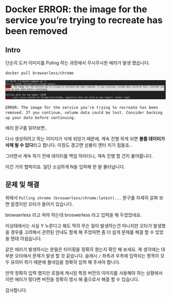 # Docker ERROR:  the image for the service you’re trying to recreate has been removed

## Intro

 단순히 도커 이미지를 Puling 하는 과정에서 무시무시한 에러가 발생 했습니다.

```bash
docker pull browserless/chrome
```

![image-20220620171855073](https://raw.githubusercontent.com/Shane-Park/mdblog/main/devlife/todayError/20220620-2.assets/image-20220620171855073.png)

```
ERROR: The image for the service you're trying to recreate has been removed. If you continue, volume data could be lost. Consider backing up your data before continuing.
```

에러 문구를 읽어보면..

다시 생성하려고 하는 이미지가 삭제 되었기 때문에, 계속 진행 하게 되면 **볼륨 데이터가 삭제 될 수 있다**라고 합니다. 이정도 경고면 섣불리 엔터 치기 힘들죠..

그러면서 계속 하기 전에 데이터를 백업 하라더니, 계속 진행 할 건지 물어봅니다.

이건 거의 협박이죠. 일단 소심하게 N을 입력해 한 발 물러납니다.

## 문제 및 해결

위에서 `Pulling chrome (broswerless/chrome:latest)...` 문구를 자세히 살펴 보면 알겠지만 오타가 들어가 있습니다.

browserless 라고 쳐야 하는데 broswerless 라고 입력을 해 두었었네요.

이상태에서는 사실 Y 누른다고 해도 딱히 무슨 일이 발생하는건 아니지만 오타가 발생했을 경우를 고려해서 관련된 안내도 함께 해 주었따면 좀 더 쉽게 문제를 해결 할 수 있었을 텐데 아쉽습니다.

같은 에러가 발생하시는 분들은 타이핑을 정확히 쳤는지 확인 해 보세요. 제 생각에는 대부분 오타에서 문제가 발생 할 것 같습니다. 슬래시 `/` 좌측과 우측에 입력되는 항목이 모두 유의미 하기 때문에 풀네임을 정확히 입력 해 주셔야 합니다.

만약 정확히 입력 했지만 로컬에 캐시된 특정 버전의 이미지를 사용해야 하는 상황에서 이런 에러가 떴다면 버전을 정확히 명시 해 줌으로서 해결 할 수 있습니다.

감사합니다.